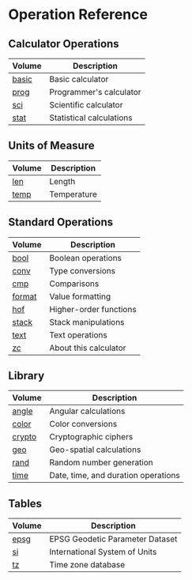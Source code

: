 <!-- Document generated by "gen-doc"; DO NOT EDIT -->

# Operation Reference

## Calculator Operations

| Volume                    | Description
|---------------------------|-----------
| [basic](ops/basic.md)     | Basic calculator 
| [prog](ops/prog.md)       | Programmer's calculator 
| [sci](ops/sci.md)         | Scientific calculator 
| [stat](ops/stat.md)       | Statistical calculations 


## Units of Measure

| Volume                    | Description
|---------------------------|-----------
| [len](ops/len.md)         | Length 
| [temp](ops/temp.md)       | Temperature 


## Standard Operations

| Volume                    | Description
|---------------------------|-----------
| [bool](ops/bool.md)       | Boolean operations 
| [conv](ops/conv.md)       | Type conversions 
| [cmp](ops/cmp.md)         | Comparisons 
| [format](ops/format.md)   | Value formatting 
| [hof](ops/hof.md)         | Higher-order functions 
| [stack](ops/stack.md)     | Stack manipulations 
| [text](ops/text.md)       | Text operations 
| [zc](ops/zc.md)           | About this calculator 


## Library

| Volume                    | Description
|---------------------------|-----------
| [angle](ops/angle.md)     | Angular calculations 
| [color](ops/color.md)     | Color conversions 
| [crypto](ops/crypto.md)   | Cryptographic ciphers 
| [geo](ops/geo.md)         | Geo-spatial calculations 
| [rand](ops/rand.md)       | Random number generation 
| [time](ops/time.md)       | Date, time, and duration operations 


## Tables

| Volume                    | Description
|---------------------------|-----------
| [epsg](ops/epsg.md)       | EPSG Geodetic Parameter Dataset 
| [si](ops/si.md)           | International System of Units 
| [tz](ops/tz.md)           | Time zone database 


